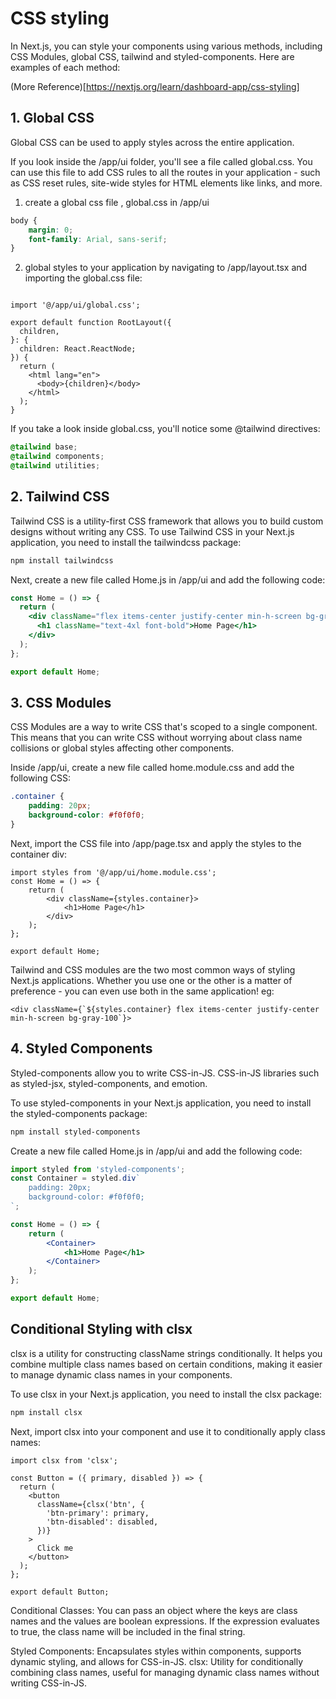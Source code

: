 # CSS styling

In Next.js, you can style your components using various methods, including CSS Modules, global CSS, tailwind and styled-components. Here are examples of each method:

(More Reference)[https://nextjs.org/learn/dashboard-app/css-styling]



## 1. Global CSS

Global CSS can be used to apply styles across the entire application.

If you look inside the /app/ui folder, you'll see a file called global.css. You can use this file to add CSS rules to all the routes in your application - such as CSS reset rules, site-wide styles for HTML elements like links, and more.

1. create a global css file , global.css in /app/ui

```css
body {
    margin: 0;
    font-family: Arial, sans-serif;
}
```

2. global styles to your application by navigating to /app/layout.tsx and importing the global.css file:

```tsx

import '@/app/ui/global.css';
 
export default function RootLayout({
  children,
}: {
  children: React.ReactNode;
}) {
  return (
    <html lang="en">
      <body>{children}</body>
    </html>
  );
}
```

If you take a look inside global.css, you'll notice some @tailwind directives:

```css
@tailwind base;
@tailwind components;
@tailwind utilities;
```

## 2. Tailwind CSS

Tailwind CSS is a utility-first CSS framework that allows you to build custom designs without writing any CSS. To use Tailwind CSS in your Next.js application, you need to install the tailwindcss package:

```bash
npm install tailwindcss
```

Next, create a new file called Home.js in /app/ui and add the following code:

```jsx  
const Home = () => {
  return (
    <div className="flex items-center justify-center min-h-screen bg-gray-100">
      <h1 className="text-4xl font-bold">Home Page</h1>
    </div>
  );
};

export default Home;
```


## 3. CSS Modules

CSS Modules are a way to write CSS that's scoped to a single component. This means that you can write CSS without worrying about class name collisions or global styles affecting other components.

Inside /app/ui, create a new file called home.module.css and add the following CSS:

```css
.container {
    padding: 20px;
    background-color: #f0f0f0;
}
```

Next, import the CSS file into /app/page.tsx and apply the styles to the container div:

```tsx
import styles from '@/app/ui/home.module.css';
const Home = () => {
    return (
        <div className={styles.container}>
            <h1>Home Page</h1>
        </div>
    );
};

export default Home;
```


Tailwind and CSS modules are the two most common ways of styling Next.js applications. Whether you use one or the other is a matter of preference - 
you can even use both in the same application!
eg:
```tsx
<div className={`${styles.container} flex items-center justify-center min-h-screen bg-gray-100`}>
```


## 4. Styled Components

Styled-components allow you to write CSS-in-JS. CSS-in-JS libraries such as styled-jsx, styled-components, and emotion.

To use styled-components in your Next.js application, you need to install the styled-components package:

```bash
npm install styled-components
```

Create a new file called Home.js in /app/ui and add the following code:

```jsx
import styled from 'styled-components';
const Container = styled.div`
    padding: 20px;
    background-color: #f0f0f0;
`;

const Home = () => {
    return (
        <Container>
            <h1>Home Page</h1>
        </Container>
    );
};

export default Home;
```


## Conditional Styling with clsx


clsx is a utility for constructing className strings conditionally. It helps you combine multiple class names based on certain conditions, making it easier to manage dynamic class names in your components.

To use clsx in your Next.js application, you need to install the clsx package:

```bash
npm install clsx
```

Next, import clsx into your component and use it to conditionally apply class names:

```tsx
import clsx from 'clsx';

const Button = ({ primary, disabled }) => {
  return (
    <button
      className={clsx('btn', {
        'btn-primary': primary,
        'btn-disabled': disabled,
      })}
    >
      Click me
    </button>
  );
};

export default Button;
```

Conditional Classes: You can pass an object where the keys are class names and the values are boolean expressions. If the expression evaluates to true, the class name will be included in the final string.

Styled Components: Encapsulates styles within components, supports dynamic styling, and allows for CSS-in-JS.
clsx: Utility for conditionally combining class names, useful for managing dynamic class names without writing CSS-in-JS.
